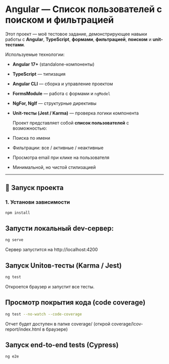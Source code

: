 # Angular — Список пользователей с поиском и фильтрацией

Этот проект — моё тестовое задание, демонстрирующее навыки работы с **Angular**, **TypeScript**, **формами**, **фильтрацией**, **поиском** и **unit-тестами**.

  Используемые технологии:
- **Angular 17+** (standalone-компоненты)
- **TypeScript** — типизация
- **Angular CLI** — сборка и управление проектом
- **FormsModule** — работа с формами и `ngModel`
- **NgFor, NgIf** — структурные директивы
- **Unit-тесты (Jest / Karma)** — проверка логики компонента

  Проект представляет собой **список пользователей** с возможностью:
- Поиска по имени
- Фильтрации: все / активные / неактивные
- Просмотра email при клике на пользователя
- Минимальной, но чистой стилизацией

---

## 🚀 Запуск проекта

### 1. Установи зависимости
```bash
npm install
```

## Запусти локальный dev-сервер:
```bash
ng serve
```

Сервер запустится на http://localhost:4200

## Запуск Unitов-тесты (Karma / Jest)
```bash
ng test
```

Откроется браузер и запустит все тесты.

## Просмотр покрытия кода (code coverage)
```bash
ng test --no-watch --code-coverage
```

Отчет будет доступен в папке coverage/ (открой coverage/lcov-report/index.html в браузере)

## Запуск end-to-end tests (Cypress)
```bash
ng e2e
```


